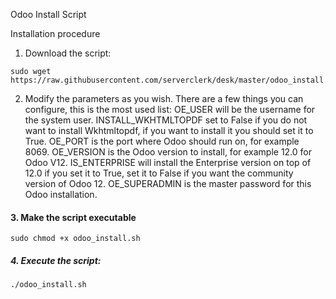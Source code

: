 Odoo Install Script

Installation procedure
1. Download the script:
```
sudo wget https://raw.githubusercontent.com/serverclerk/desk/master/odoo_install.sh
```
2. Modify the parameters as you wish.
There are a few things you can configure, this is the most used list:
OE_USER will be the username for the system user.
INSTALL_WKHTMLTOPDF set to False if you do not want to install Wkhtmltopdf, if you want to install it you should set it to True.
OE_PORT is the port where Odoo should run on, for example 8069.
OE_VERSION is the Odoo version to install, for example 12.0 for Odoo V12.
IS_ENTERPRISE will install the Enterprise version on top of 12.0 if you set it to True, set it to False if you want the community version of Odoo 12.
OE_SUPERADMIN is the master password for this Odoo installation.

#### 3. Make the script executable
```
sudo chmod +x odoo_install.sh
```
##### 4. Execute the script:
```
./odoo_install.sh
```
